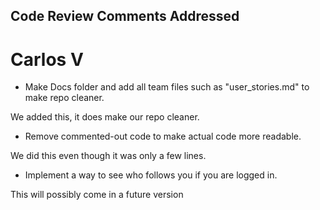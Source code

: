 ## Code Review Comments Addressed

# Carlos V
- Make Docs folder and add all team files such as "user_stories.md" to make repo cleaner.

We added this, it does make our repo cleaner.

- Remove commented-out code to make actual code more readable.

We did this even though it was only a few lines.

- Implement a way to see who follows you if you are logged in.

This will possibly come in a future version